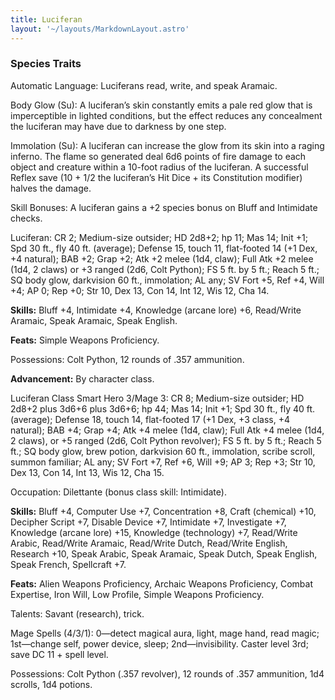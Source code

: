 ```yaml
---
title: Luciferan
layout: '~/layouts/MarkdownLayout.astro'
---
```

###  Species Traits

Automatic Language: Luciferans read, write, and speak Aramaic.

Body Glow (Su): A luciferan’s skin constantly emits a pale red glow that is
imperceptible in lighted conditions, but the effect reduces any concealment
the luciferan may have due to darkness by one step.

Immolation (Su): A luciferan can increase the glow from its skin into a raging
inferno. The flame so generated deal 6d6 points of fire damage to each object
and creature within a 10-foot radius of the luciferan. A successful Reflex
save (10 + 1/2 the luciferan’s Hit Dice + its Constitution modifier) halves
the damage.

Skill Bonuses: A luciferan gains a +2 species bonus on Bluff and Intimidate
checks.

Luciferan: CR 2; Medium-size outsider; HD 2d8+2; hp 11; Mas 14; Init +1; Spd
30 ft., fly 40 ft. (average); Defense 15, touch 11, flat-footed 14 (+1 Dex, +4
natural); BAB +2; Grap +2; Atk +2 melee (1d4, claw); Full Atk +2 melee (1d4, 2
claws) or +3 ranged (2d6, Colt Python); FS 5 ft. by 5 ft.; Reach 5 ft.; SQ
body glow, darkvision 60 ft., immolation; AL any; SV Fort +5, Ref +4, Will +4;
AP 0; Rep +0; Str 10, Dex 13, Con 14, Int 12, Wis 12, Cha 14.

**Skills:** Bluff +4, Intimidate +4, Knowledge (arcane lore) +6, Read/Write
Aramaic, Speak Aramaic, Speak English.

**Feats:** Simple Weapons Proficiency.

Possessions: Colt Python, 12 rounds of .357 ammunition.

**Advancement:** By character class.

Luciferan Class Smart Hero 3/Mage 3: CR 8; Medium-size outsider; HD 2d8+2 plus
3d6+6 plus 3d6+6; hp 44; Mas 14; Init +1; Spd 30 ft., fly 40 ft. (average);
Defense 18, touch 14, flat-footed 17 (+1 Dex, +3 class, +4 natural); BAB +4;
Grap +4; Atk +4 melee (1d4, claw); Full Atk +4 melee (1d4, 2 claws), or +5
ranged (2d6, Colt Python revolver); FS 5 ft. by 5 ft.; Reach 5 ft.; SQ body
glow, brew potion, darkvision 60 ft., immolation, scribe scroll, summon
familiar; AL any; SV Fort +7, Ref +6, Will +9; AP 3; Rep +3; Str 10, Dex 13,
Con 14, Int 13, Wis 12, Cha 15.

Occupation: Dilettante (bonus class skill: Intimidate).

**Skills:** Bluff +4, Computer Use +7, Concentration +8, Craft (chemical) +10,
Decipher Script +7, Disable Device +7, Intimidate +7, Investigate +7,
Knowledge (arcane lore) +15, Knowledge (technology) +7, Read/Write Arabic,
Read/Write Aramaic, Read/Write Dutch, Read/Write English, Research +10, Speak
Arabic, Speak Aramaic, Speak Dutch, Speak English, Speak French, Spellcraft
+7.

**Feats:** Alien Weapons Proficiency, Archaic Weapons Proficiency, Combat
Expertise, Iron Will, Low Profile, Simple Weapons Proficiency.

Talents: Savant (research), trick.

Mage Spells (4/3/1): 0—detect magical aura, light, mage hand, read magic;
1st—change self, power device, sleep; 2nd—invisibility. Caster level 3rd; save
DC 11 + spell level.

Possessions: Colt Python (.357 revolver), 12 rounds of .357 ammunition, 1d4
scrolls, 1d4 potions.

